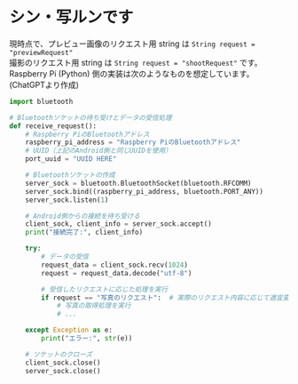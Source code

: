 # シン・写ルンです

現時点で、プレビュー画像のリクエスト用 string は `String request = "previewRequest"`<br>
撮影のリクエスト用 string は `String request = "shootRequest"` です。
Raspberry Pi (Python) 側の実装は次のようなものを想定しています。<br>
(ChatGPTより作成)

```python
import bluetooth

# Bluetoothソケットの待ち受けとデータの受信処理
def receive_request():
    # Raspberry PiのBluetoothアドレス
    raspberry_pi_address = "Raspberry PiのBluetoothアドレス"
    # UUID（上記のAndroid側と同じUUIDを使用）
    port_uuid = "UUID HERE"

    # Bluetoothソケットの作成
    server_sock = bluetooth.BluetoothSocket(bluetooth.RFCOMM)
    server_sock.bind((raspberry_pi_address, bluetooth.PORT_ANY))
    server_sock.listen(1)

    # Android側からの接続を待ち受ける
    client_sock, client_info = server_sock.accept()
    print("接続完了:", client_info)

    try:
        # データの受信
        request_data = client_sock.recv(1024)
        request = request_data.decode("utf-8")

        # 受信したリクエストに応じた処理を実行
        if request == "写真のリクエスト":  # 実際のリクエスト内容に応じて適宜変更してください
            # 写真の取得処理を実行
            # ...

    except Exception as e:
        print("エラー:", str(e))

    # ソケットのクローズ
    client_sock.close()
    server_sock.close()
```
